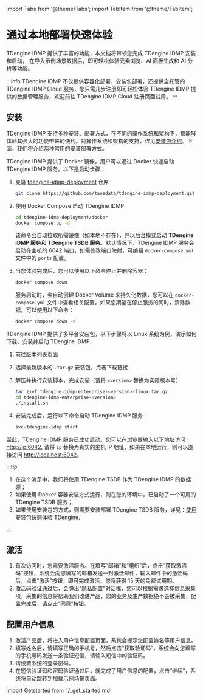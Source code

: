import Tabs from '@theme/Tabs';
import TabItem from '@theme/TabItem';

# 通过本地部署快速体验

TDengine IDMP 提供了丰富的功能，本文档将带领您完成 TDengine IDMP 安装和启动，
在导入示例场景数据后，即可轻松体验元素浏览、AI 面板生成和 AI 分析等功能。

:::info
TDengine IDMP 不仅提供容器化部署、安装包部署，还提供全托管的 TDengine IDMP Cloud 服务，您只需几步注册即可轻松体验 TDengine IDMP 提供的数据管理服务，欢迎前往 TDengine IDMP Cloud 注册页面试用。
:::

## 安装

TDengine IDMP 支持多种安装、部署方式，在不同的操作系统和架构下，都能够体验其强大的功能带来的便利。对操作系统和架构的支持，详见[安装包介绍](./operation/installation/installer)。下面，我们将介绍两种常用的安装部署方式。

<Tabs>
<TabItem label="使用容器" value="docker">
TDengine IDMP 提供了 Docker 镜像，用户可以通过 Docker 快速启动 TDengine IDMP 服务。以下是启动步骤：

1. 克隆 [tdengine-idmp-deployment](https://github.com/taosdata/tdengine-idmp-deployment) 仓库

   ```bash
   git clone https://github.com/taosdata/tdengine-idmp-deployment.git
   ```

2. 使用 Docker Compose 启动 TDengine IDMP

   ```bash
   cd tdengine-idmp-deployment/docker
   docker compose up -d
   ```

   该命令会自动拉取所需镜像（如本地不存在），并以后台模式启动 **TDengine IDMP 服务和 TDengine TSDB 服务**。默认情况下，TDengine IDMP 服务会启动在主机的 6042 端口，如需修改端口映射，可编辑 `docker-compose.yml` 文件中的 `ports` 配置。
3. 当您体验完成后，您可以使用以下命令停止并删除容器：

   ```bash
   docker compose down
   ```

   服务启动时，会自动创建 Docker Volume 来持久化数据，您可以在 `docker-compose.yml` 文件中查看相关配置。如果您期望在停止服务的同时，清除数据，可以使用以下命令：

   ```bash
   docker compose down -v
   ```

</TabItem>

<TabItem label="使用安装包" value="installer">
TDengine IDMP 提供了多平台安装包，以下步骤将以 Linux 系统为例，演示如何下载、安装并启动 TDengine IDMP.

1. 前往[版本列表](./release-history/version)页面
2. 选择最新版本的 `.tar.gz` 安装包，点击下载链接
3. 解压并执行安装脚本，完成安装（请将 `<version>` 替换为实际版本号）

   ```bash
   tar zxvf tdengine-idmp-enterprise-<version>-linux.tar.gz 
   cd tdengine-idmp-enterprise-<version>
   ./install.sh
   ```

4. 安装完成后，运行以下命令启动 TDengine IDMP 服务：

   ```bash
   svc-tdengine-idmp start
   ```

</TabItem>
</Tabs>

至此，TDengine IDMP 服务已成功启动。您可以在浏览器输入以下地址访问：[http://ip:6042](http://ip:6042),
请将 `ip` 替换为真实的主机 IP 地址，如果在本地运行，则可以直接访问 [http://localhost:6042](http://localhost:6042)。

:::tip

1. 在这个演示中，我们将使用 TDengine TSDB 作为 TDengine IDMP 的数据源；
1. 如果使用 Docker 容器安装方式运行，则在您的环境中，已启动了一个可用的 TDengine TSDB 服务；
1. 如果使用安装包的方式，则需要安装部署 TDengine TSDB 服务，详见：[使用安装包快速体验 TDengine](https://docs.taosdata.com/get-started/package/).

:::

## 激活

1. 首次访问时，您需要激活服务。在填写“邮箱”和“组织”后，点击“获取激活码”按钮，系统会向您填写的邮箱发送一封激活邮件，输入邮件中的激活码后，点击“激活”按钮，即可完成激活，您将获得 15 天的免费试用期。
1. 激活码验证通过后，会弹出“隐私配置”对话框，您可以根据需求选择信息采集项，采集的信息将帮助我们改进产品，您的业务及生产数据绝不会被采集，配置完成后，请点击“同意”按钮。

## 配置用户信息

1. 激活产品后，将进入用户信息配置页面，系统会提示您配置姓名等用户信息。
2. 填写姓名后，请填写正确的手机号，然后点击“获取验证码”，系统会向您填写的手机号码发送一条验证短信，请输入短信中的验证码。
3. 请设置系统的登录密码。
4. 在短信验证码和密码验证通过后，就完成了用户信息的配置，点击“继续”，系统将自动跳转到加载示例场景页面。

import Getstarted from './_get_started.md'

<Getstarted />